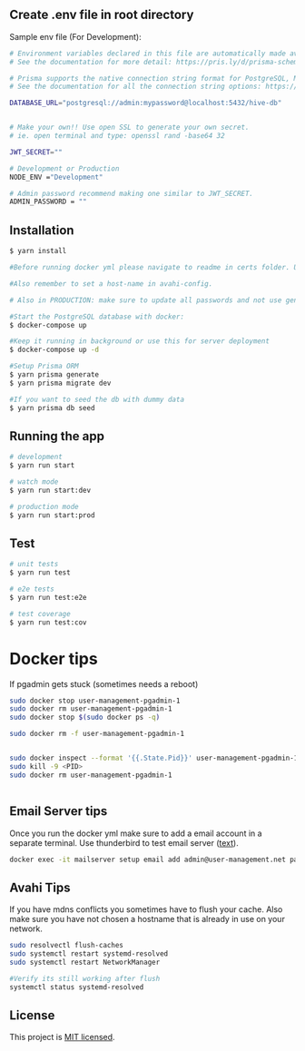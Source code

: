 ## Create .env file in root directory

Sample env file (For Development):

```bash
# Environment variables declared in this file are automatically made available to Prisma.
# See the documentation for more detail: https://pris.ly/d/prisma-schema#accessing-environment-variables-from-the-schema

# Prisma supports the native connection string format for PostgreSQL, MySQL, SQLite, SQL Server, MongoDB and CockroachDB.
# See the documentation for all the connection string options: https://pris.ly/d/connection-strings

DATABASE_URL="postgresql://admin:mypassword@localhost:5432/hive-db"


# Make your own!! Use open SSL to generate your own secret.
# ie. open terminal and type: openssl rand -base64 32

JWT_SECRET=""

# Development or Production
NODE_ENV ="Development"

# Admin password recommend making one similar to JWT_SECRET.
ADMIN_PASSWORD = ""

```

## Installation

```bash
$ yarn install

#Before running docker yml please navigate to readme in certs folder. Use that folder to create required certs for mailing services. Make sure to set the path in yml.

#Also remember to set a host-name in avahi-config.

# Also in PRODUCTION: make sure to update all passwords and not use generic ones mentioned.

#Start the PostgreSQL database with docker:
$ docker-compose up

#Keep it running in background or use this for server deployment
$ docker-compose up -d

#Setup Prisma ORM
$ yarn prisma generate
$ yarn prisma migrate dev

#If you want to seed the db with dummy data
$ yarn prisma db seed
```

## Running the app

```bash
# development
$ yarn run start

# watch mode
$ yarn run start:dev

# production mode
$ yarn run start:prod
```

## Test

```bash
# unit tests
$ yarn run test

# e2e tests
$ yarn run test:e2e

# test coverage
$ yarn run test:cov
```

# Docker tips

If pgadmin gets stuck (sometimes needs a reboot)

```bash
sudo docker stop user-management-pgadmin-1
sudo docker rm user-management-pgadmin-1
sudo docker stop $(sudo docker ps -q)

sudo docker rm -f user-management-pgadmin-1


sudo docker inspect --format '{{.State.Pid}}' user-management-pgadmin-1
sudo kill -9 <PID>
sudo docker rm user-management-pgadmin-1



```

## Email Server tips

Once you run the docker yml make sure to add a email account in a separate terminal.
Use thunderbird to test email server ([text](https://www.thunderbird.net/en-US/)).

```bash
docker exec -it mailserver setup email add admin@user-management.net password

```

## Avahi Tips

If you have mdns conflicts you sometimes have to flush your cache. Also make sure you have not chosen a hostname that is already in use on your network.

```bash
sudo resolvectl flush-caches
sudo systemctl restart systemd-resolved
sudo systemctl restart NetworkManager

#Verify its still working after flush
systemctl status systemd-resolved


```

## License

This project is [MIT licensed](LICENSE).
